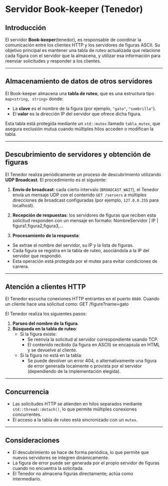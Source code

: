 # Servidor Book-keeper (Tenedor)

## Introducción

El servidor **Book-keeper**(tenedor), es responsable de coordinar la comunicación entre los clientes HTTP y los servidores de figuras ASCII. Su objetivo principal es mantener una tabla de ruteo actualizada que relacione cada figura con el servidor que la almacena, y utilizar esa información para reenviar solicitudes y responder a los clientes.

---

## Almacenamiento de datos de otros servidores

El Book-keeper almacena una **tabla de ruteo**, que es una estructura tipo `map<string, string>` donde:

- La **clave** es el nombre de la figura (por ejemplo, `"gato"`, `"sombrilla"`).
- El **valor** es la dirección IP del servidor que ofrece dicha figura.

Esta tabla está protegida mediante un `std::mutex` llamado `tabla_mutex`, que asegura exclusión mutua cuando múltiples hilos acceden o modifican la tabla.

---

## Descubrimiento de servidores y obtención de figuras

El Tenedor realiza periódicamente un proceso de descubrimiento utilizando **UDP Broadcast**. El procedimiento es el siguiente:

1. **Envío de broadcast**: cada cierto intervalo (`BROADCAST_WAIT`), el Tenedor envía un mensaje UDP con el contenido `GET /servers` a múltiples direcciones de broadcast configuradas (por ejemplo, `127.0.0.255` para localhost).

2. **Recepción de respuestas**: los servidores de figuras que reciben esta solicitud responden con un mensaje en formato: NombreServidor | IP | figura1,figura2,figura3,...

3. **Procesamiento de la respuesta**:

- Se extrae el nombre del servidor, su IP y la lista de figuras.
- Cada figura se registra en la tabla de ruteo, asociándola a la IP del servidor que respondió.
- Esta operación está protegida por el mutex para evitar condiciones de carrera.

---

## Atención a clientes HTTP

El Tenedor escucha conexiones HTTP entrantes en el puerto `8080`. Cuando un cliente hace una solicitud como: GET /figure?name=gato

El Tenedor realiza los siguientes pasos:

1. **Parseo del nombre de la figura**.
2. **Búsqueda en la tabla de ruteo**:
   - Si la figura existe:
     - Se reenvía la solicitud al servidor correspondiente usando TCP.
     - El contenido recibido (la figura en ASCII) se encapsula en HTML y se devuelve al cliente.
   - Si la figura no está en la tabla:
     - Se puede devolver un error 404, o alternativamente una figura de error generada localmente o provista por el servidor (dependiendo de la implementación elegida).

---

## Concurrencia

- Las solicitudes HTTP se atienden en hilos separados mediante `std::thread::detach()`, lo que permite múltiples conexiones concurrentes.
- El acceso a la tabla de ruteo está sincronizado con un `mutex`.

---

## Consideraciones

- El descubrimiento se hace de forma periódica, lo que permite que nuevos servidores se integren dinámicamente.
- La figura de error puede ser generada por el propio servidor de figuras cuando no encuentra la solicitada.
- El Tenedor no almacena figuras directamente; actúa como intermediario.
